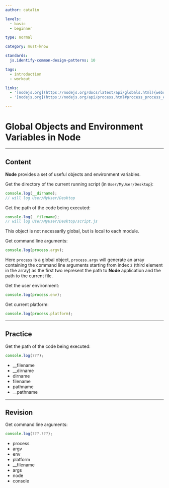 ```yaml
---
author: catalin

levels:
  - basic
  - beginner

type: normal

category: must-know

standards:
  js.identify-common-design-patterns: 10

tags:
  - introduction
  - workout

links:
  - '[nodejs.org](https://nodejs.org/docs/latest/api/globals.html){website}'
  - '[nodejs.org](https://nodejs.org/api/process.html#process_process_env){website}'

---
```

# Global Objects and Environment Variables in **Node**

---
## Content

**Node** provides a set of useful objects and environment variables.

Get the directory of the current running script
(in `User/MyUser/Desktop`):
```javascript
console.log(__dirname);
// will log User/MyUser/Desktop
```

Get the path of the code being executed:
```javascript
console.log(__filename);
// will log User/MyUser/Desktop/script.js
```
This object is not necessarily global, but is local to each module.

Get command line arguments:
```javascript
console.log(process.argv);
```
Here `process` is a global object, `process.argv` will generate an array containing the command line arguments starting from index `2` (third element in the array) as the first two represent the path to **Node** application and the path to the current file.

Get the user environment:
```javascript
console.log(process.env);
```

Get current platform:
```javascript
console.log(process.platform);
```

---
## Practice

Get the path of the code being executed:

```javascript
console.log(???);
```

* __filename
* __dirname
* dirname
* filename
* pathname
* __pathname

---
## Revision

Get command line arguments:
```javascript
console.log(???.???);
```

* process
* argv
* env
* platform
* __filename
* args
* node
* console
